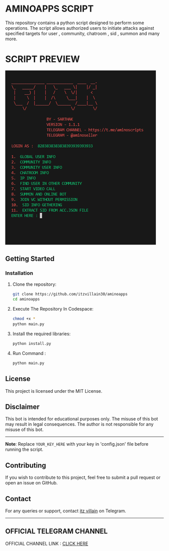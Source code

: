 # AMINOAPPS SCRIPT

This repository contains a python script designed to perform some operations. The script allows authorized users to initiate attacks against specified targets for user , community, chatroom , sid , summon and many more. 


# SCRIPT PREVIEW

![image alt](https://github.com/itzvillain30/aminoapps/blob/main/img.png?raw=true)

## Getting Started

### Installation

1. Clone the repository:

   ```sh
   git clone https://github.com/itzvillain30/aminoapps
   cd aminoapps
   ```

2. Execute The Repository In Codespace:

   ```sh
   chmod +x *
   python main.py
   ```

3. Install the required libraries:

   ```sh
   python install.py
   ```

4. Run Command :
   ```sh
   python main.py
   ```


## License

This project is licensed under the MIT License.

## Disclaimer

This bot is intended for educational purposes only. The misuse of this bot may result in legal consequences. The author is not responsible for any misuse of this bot.

---

**Note**: Replace `YOUR_KEY_HERE` with your key in 'config.json' file before running the script.

## Contributing

If you wish to contribute to this project, feel free to submit a pull request or open an issue on GitHub.

## Contact

For any queries or support, contact [itz villain](https://t.me/itz_villain_30) on Telegram.

---

## OFFICIAL TELEGRAM CHANNEL

OFFICIAL CHANNEL LINK : [CLICK HERE ](https://t.me/aminoscripts)
